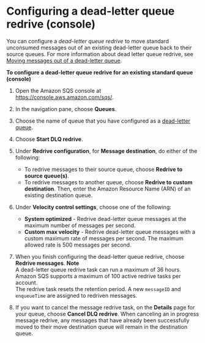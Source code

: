 # Configuring a dead\-letter queue redrive \(console\)<a name="sqs-configure-dead-letter-queue-redrive"></a>

You can configure a *dead\-letter queue redrive* to move standard unconsumed messages out of an existing dead\-letter queue back to their source queues\. For more information about dead letter queue redrive, see [Moving messages out of a dead\-letter queue](sqs-dead-letter-queues.md#sqs-dead-letter-queues-redrive)\.

**To configure a dead\-letter queue redrive for an existing standard queue \(console\)**

1. Open the Amazon SQS console at [https://console\.aws\.amazon\.com/sqs/](https://console.aws.amazon.com/sqs/)\.

1. In the navigation pane, choose **Queues**\.

1. Choose the name of queue that you have configured as a [dead\-letter queue](sqs-configure-dead-letter-queue.md)\.

1. Choose **Start DLQ redrive**\.

1. Under **Redrive configuration**, for **Message destination**, do either of the following:
   + To redrive messages to their source queue, choose **Redrive to source queue\(s\)**\.
   + To redrive messages to another queue, choose **Redrive to custom destination**\. Then, enter the Amazon Resource Name \(ARN\) of an existing destination queue\.

1. Under **Velocity control settings**, choose one of the following:
   + **System optimized** \- Redrive dead\-letter queue messages at the maximum number of messages per second\.
   + **Custom max velocity** \- Redrive dead\-letter queue messages with a custom maximum rate of messages per second\. The maximum allowed rate is 500 messages per second\.

1. When you finish configuring the dead\-letter queue redrive, choose **Redrive messages**\.
**Note**  
A dead\-letter queue redrive task can run a maximum of 36 hours\. Amazon SQS supports a maximum of 100 active redrive tasks per account\.  
The redrive task resets the retention period\. A new `messageID` and `enqueueTime` are assigned to redriven messages\.

1. If you want to cancel the message redrive task, on the **Details** page for your queue, choose **Cancel DLQ redrive**\. When canceling an in progress message redrive, any messages that have already been successfully moved to their move destination queue will remain in the destination queue\.